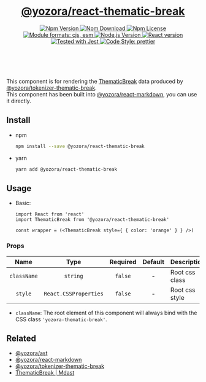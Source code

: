 <header>
  <h1 align="center">
    <a href="https://github.com/guanghechen/yozora-react/tree/master/packages/thematic-break#readme">@yozora/react-thematic-break</a>
  </h1>
  <div align="center">
    <a href="https://www.npmjs.com/package/@yozora/react-thematic-break">
      <img
        alt="Npm Version"
        src="https://img.shields.io/npm/v/@yozora/react-thematic-break.svg"
      />
    </a>
    <a href="https://www.npmjs.com/package/@yozora/react-thematic-break">
      <img
        alt="Npm Download"
        src="https://img.shields.io/npm/dm/@yozora/react-thematic-break.svg"
      />
    </a>
    <a href="https://www.npmjs.com/package/@yozora/react-thematic-break">
      <img
        alt="Npm License"
        src="https://img.shields.io/npm/l/@yozora/react-thematic-break.svg"
      />
    </a>
    <a href="#install">
      <img
        alt="Module formats: cjs, esm"
        src="https://img.shields.io/badge/module_formats-cjs%2C%20esm-green.svg"
      />
    </a>
    <a href="https://github.com/nodejs/node">
      <img
        alt="Node.js Version"
        src="https://img.shields.io/node/v/@yozora/react-thematic-break"
      />
    </a>
    <a href="https://github.com/facebook/react">
      <img
        alt="React version"
        src="https://img.shields.io/npm/dependency-version/@yozora/react-thematic-break/peer/react"
      />
    </a>
    <a href="https://github.com/facebook/jest">
      <img
        alt="Tested with Jest"
        src="https://img.shields.io/badge/tested_with-jest-9c465e.svg"
      />
    </a>
    <a href="https://github.com/prettier/prettier">
      <img
        alt="Code Style: prettier"
        src="https://img.shields.io/badge/code_style-prettier-ff69b4.svg?style=flat-square"
      />
    </a>
  </div>
</header>
<br/>

This component is for rendering the [ThematicBreak][@yozora/ast] data produced by
[@yozora/tokenizer-thematic-break][].\
This component has been built into [@yozora/react-markdown][], you can use it directly.


## Install

* npm

  ```bash
  npm install --save @yozora/react-thematic-break
  ```

* yarn

  ```bash
  yarn add @yozora/react-thematic-break
  ```


## Usage

* Basic:

  ```tsx
  import React from 'react'
  import ThematicBreak from '@yozora/react-thematic-break'

  const wrapper = (<ThematicBreak style={ { color: 'orange' } } />)
  ```

### Props

Name        | Type                  | Required  | Default | Description
:----------:|:---------------------:|:---------:|:-------:|:-------------
`className` | `string`              | `false`   | -       | Root css class
`style`     | `React.CSSProperties` | `false`   | -       | Root css style

* `className`: The root element of this component will always bind with the
  CSS class `'yozora-thematic-break'`.


## Related

* [@yozora/ast][]
* [@yozora/react-markdown][]
* [@yozora/tokenizer-thematic-break][]
* [ThematicBreak | Mdast][mdast]


[@yozora/ast]: https://www.npmjs.com/package/@yozora/ast#thematicbreak
[@yozora/react-markdown]: https://www.npmjs.com/package/@yozora/react-markdown
[@yozora/tokenizer-thematic-break]: https://www.npmjs.com/package/@yozora/tokenizer-thematic-break
[mdast]: https://github.com/syntax-tree/mdast#thematicbreak
